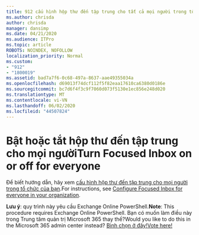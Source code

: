 ```yaml
---
title: 912 cấu hình hộp thư đến tập trung cho tất cả mọi người trong tổ chức của bạn
ms.author: chrisda
author: chrisda
manager: dansimp
ms.date: 04/21/2020
ms.audience: ITPro
ms.topic: article
ROBOTS: NOINDEX, NOFOLLOW
localization_priority: Normal
ms.custom:
- "912"
- "1800019"
ms.assetid: bad7a7f6-0c68-497a-8637-aae49355034a
ms.openlocfilehash: d69013f74dcf112f5f82eaa17610ca6380d0186e
ms.sourcegitcommit: bc7d6f4f3c9f7060d073f5130e1ec856e248d020
ms.translationtype: MT
ms.contentlocale: vi-VN
ms.lasthandoff: 06/02/2020
ms.locfileid: "44507824"
---
```

# <a name="turn-focused-inbox-on-or-off-for-everyone"></a><span data-ttu-id="3d209-102">Bật hoặc tắt hộp thư đến tập trung cho mọi người</span><span class="sxs-lookup"><span data-stu-id="3d209-102">Turn Focused Inbox on or off for everyone</span></span>

<span data-ttu-id="3d209-103">Để biết hướng dẫn, hãy xem [cấu hình hộp thư đến tập trung cho mọi người trong tổ chức của bạn](https://docs.microsoft.com/microsoft-365/admin/setup/configure-focused-inbox).</span><span class="sxs-lookup"><span data-stu-id="3d209-103">For instructions, see [Configure Focused Inbox for everyone in your organization](https://docs.microsoft.com/microsoft-365/admin/setup/configure-focused-inbox).</span></span>

<span data-ttu-id="3d209-104">**Lưu ý**: quy trình này yêu cầu Exchange Online PowerShell.</span><span class="sxs-lookup"><span data-stu-id="3d209-104">**Note**: This procedure requires Exchange Online PowerShell.</span></span> <span data-ttu-id="3d209-105">Bạn có muốn làm điều này trong Trung tâm quản trị Microsoft 365 thay thế?</span><span class="sxs-lookup"><span data-stu-id="3d209-105">Would you like to do this in the Microsoft 365 admin center instead?</span></span> [<span data-ttu-id="3d209-106">Bình chọn ở đây!</span><span class="sxs-lookup"><span data-stu-id="3d209-106">Vote here!</span></span>](https://go.microsoft.com/fwlink/p/?linkid=862489)
